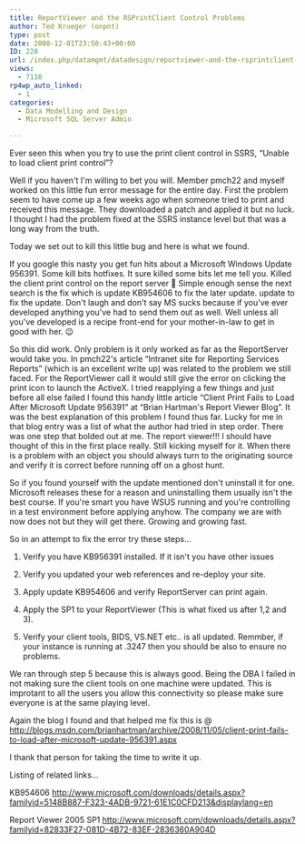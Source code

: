 ```yaml
---
title: ReportViewer and the RSPrintClient Control Problems
author: Ted Krueger (onpnt)
type: post
date: 2008-12-01T23:58:43+00:00
ID: 228
url: /index.php/datamgmt/datadesign/reportviewer-and-the-rsprintclient-contr/
views:
  - 7110
rp4wp_auto_linked:
  - 1
categories:
  - Data Modelling and Design
  - Microsoft SQL Server Admin

---
```

Ever seen this when you try to use the print client control in SSRS, “Unable to load client print control”?

Well if you haven't I'm willing to bet you will. Member pmch22 and myself worked on this little fun error message for the entire day. First the problem seem to have come up a few weeks ago when someone tried to print and received this message. They downloaded a patch and applied it but no luck. I thought I had the problem fixed at the SSRS instance level but that was a long way from the truth. 

Today we set out to kill this little bug and here is what we found. 

If you google this nasty you get fun hits about a Microsoft Windows Update 956391. Some kill bits hotfixes. It sure killed some bits let me tell you. Killed the client print control on the report server 🙁 Simple enough sense the next search is the fix which is update KB954606 to fix the later update. update to fix the update. Don't laugh and don't say MS sucks because if you've ever developed anything you've had to send them out as well. Well unless all you've developed is a recipe front-end for your mother-in-law to get in good with her. 😉

So this did work. Only problem is it only worked as far as the ReportServer would take you. In pmch22's article “Intranet site for Reporting Services Reports” (which is an excellent write up) was related to the problem we still faced. For the ReportViewer call it would still give the error on clicking the print icon to launch the ActiveX. I tried reapplying a few things and just before all else failed I found this handy little article “Client Print Fails to Load After Microsoft Update 956391” at “Brian Hartman's Report Viewer Blog”. It was the best explanation of this problem I found thus far. Lucky for me in that blog entry was a list of what the author had tried in step order. There was one step that bolded out at me. The report viewer!!! I should have thought of this in the first place really. Still kicking myself for it. When there is a problem with an object you should always turn to the originating source and verify it is correct before running off on a ghost hunt. 

So if you found yourself with the update mentioned don't uninstall it for one. Microsoft releases these for a reason and uninstalling them usually isn't the best course. If you're smart you have WSUS running and you're controlling in a test environment before applying anyhow. The company we are with now does not but they will get there. Growing and growing fast. 

So in an attempt to fix the error try these steps...
  
1. Verify you have KB956391 installed. If it isn't you have other issues
  
2. Verify you updated your web references and re-deploy your site.
  
3. Apply update KB954606 and verify ReportServer can print again.
  
4. Apply the SP1 to your ReportViewer (This is what fixed us after 1,2 and 3).
  
5. Verify your client tools, BIDS, VS.NET etc.. is all updated. Remmber, if your instance is running at .3247 then you should be also to ensure no problems.

We ran through step 5 because this is always good. Being the DBA I failed in not making sure the client tools on one machine were updated. This is improtant to all the users you allow this connectivity so please make sure everyone is at the same playing level.

Again the blog I found and that helped me fix this is @ http://blogs.msdn.com/brianhartman/archive/2008/11/05/client-print-fails-to-load-after-microsoft-update-956391.aspx

I thank that person for taking the time to write it up. 

Listing of related links...
  
KB954606 http://www.microsoft.com/downloads/details.aspx?familyid=5148B887-F323-4ADB-9721-61E1C0CFD213&displaylang=en

Report Viewer 2005 SP1 http://www.microsoft.com/downloads/details.aspx?familyid=82833F27-081D-4B72-83EF-2836360A904D